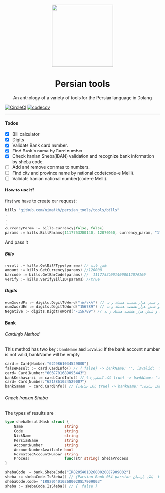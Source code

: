 <div align="center">
	<p align="center">
		<img src="https://raw.githubusercontent.com/persian-tools/persian-tools/master/images/logo.png" width="200" />
	</p>
	<h1 align="center">Persian tools</h1>
	<p align="center">An anthology of a variety of tools for the Persian language in Golang</p>
</div>

[![CircleCI](https://circleci.com/gh/circleci/circleci-docs.svg?style=svg)](https://circleci.com/gh/circleci/circleci-docs)
[![codecov](https://codecov.io/gh/persian-tools/go-persian-tools/branch/master/graph/badge.svg?token=7D038RFAP9)](https://codecov.io/gh/persian-tools/go-persian-tools)

<hr />

#### Todos

- [x] Bill calculator
- [x] Digits
- [x] Validate Bank card number.
- [x] Find Bank's name by Card number.
- [X] Check Iranian Sheba(IBAN) validation and recognize bank information by sheba code.
- [ ] Add and remove commas to numbers.
- [ ] Find city and province name by national code(code-e Melli).
- [ ] Validate Iranian national number(code-e Melli).

#### How to use it?

first we have to create our request :

```go
bills "github.com/nimahkh/persian_tools/tools/bills"
.
.
.
currencyParam := bills.Currency{false, false}
params := bills.BillParams{1117753200140, 12070160, currency_param, "1"}
```

And pass it

##### Bills

```go
result := bills.GetBillType(params) // تلفن ثابت 
amount := bills.GetCurrency(params) //120000
barcode := bills.GetBarCode(params) //  111775320014000012070160
verify := bills.VerifyBillID(params) //true

```

##### Digits

```go
num2wordFa := digits.DigitToWord("۱۵۶۷۸۹") // صد پنجاه و شش هزار هفتصد هشتاد و نه 
num2wordEn := digits.DigitToWord("156789") // صد پنجاه و شش هزار هفتصد هشتاد و نه 
Negative := digits.DigitToWord("-156789") // منفی صد پنجاه و شش هزار هفتصد هشتاد و نه 
```

#### Bank

###### CardInfo Method

This method has two key : `bankName` and `isValid`
If the bank account number is not valid, bankName will be empty

```go
card:= Card{Number:"6219861034529008"}
falseResult := card.CardInfo() // { false} -> bankName: "", isValid:  false
card= Card{Number:"6037701689095443"}
bankKeshavarzi := card.CardInfo() // {بانک کشاورزی true} -> bankName: "بانک کشاورزی", isValid:  true
card= Card{Number:"6219861034529007"}
bankSaman := card.CardInfo() // {بانک سامان true} -> bankName: "بانک سامان", isValid:  true
```

###### Check Iranian Sheba
The types of results are :

```go
type shebaResultHash struct {
	Name                   string
	Code                   string
	NickName               string
	PersianName            string
	AccountNumber          string
	AccountNumberAvailable bool
	FormattedAccountNumber string
	Process                func(str string) ShebaProcess
}
```

```go
shebaCode := bank.ShebaCode{"IR820540102680020817909002"}
sheba := shebaCode.IsSheba() // {Parsian Bank 054 parsian بانک پارسیان  true  0x4c69f0}
shebaCode.Code= "IR820540102680020817909003"
sheba := shebaCode.IsSheba() // {  false }
```